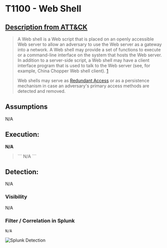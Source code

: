 # T1100 - Web Shell
## [Description from ATT&CK](https://attack.mitre.org/wiki/Technique/T1100)
<blockquote>
 
A Web shell is a Web script that is placed on an openly accessible Web server to allow an adversary to use the Web server as a gateway into a network. A Web shell may provide a set of functions to execute or a command-line interface on the system that hosts the Web server. In addition to a server-side script, a Web shell may have a client interface program that is used to talk to the Web server (see, for example, China Chopper Web shell client). [1](https://www.fireeye.com/blog/threat-research/2013/08/breaking-down-the-china-chopper-web-shell-part-i.html)

Web shells may serve as [Redundant Access](https://attack.mitre.org/techniques/T1108/) or as a persistence mechanism in case an adversary's primary access methods are detected and removed.
</blockquote>

## Assumptions
N/A 

## Execution:
**N/A** 

<blockquote>
```
 N/A
```
</blockquote>

 

## Detection:
N/A

### Visibility
N/A

### Filter / Correlation in Splunk
 

```
N/A
```

![Splunk Detection](https://github.com/avaplex/dpi911/blob/master/images/T1100.JPG)
